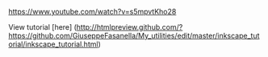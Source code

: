 https://www.youtube.com/watch?v=s5mpvtKho28

View tutorial [here] (http://htmlpreview.github.com/?https://github.com/GiuseppeFasanella/My_utilities/edit/master/inkscape_tutorial/inkscape_tutorial.html)
